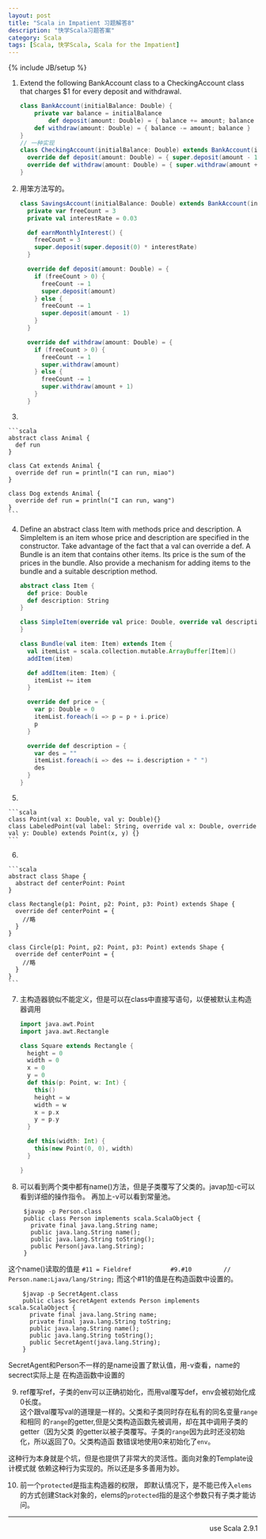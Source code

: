 ```yaml
---
layout: post
title: "Scala in Impatient 习题解答8"
description: "快学Scala习题答案"
category: Scala
tags: [Scala, 快学Scala, Scala for the Impatient]
---
```

{% include JB/setup %}

1. Extend the following BankAccount class to a CheckingAccount class that charges $1 for every deposit and withdrawal.

    ```scala
    class BankAccount(initialBalance: Double) {
        private var balance = initialBalance
            def deposit(amount: Double) = { balance += amount; balance }
        def withdraw(amount: Double) = { balance -= amount; balance }
    }
    // 一种实现
    class CheckingAccount(initialBalance: Double) extends BankAccount(initialBalance) {
      override def deposit(amount: Double) = { super.deposit(amount - 1) }
      override def withdraw(amount: Double) = { super.withdraw(amount + 1) }
    }
    ```
2. 用笨方法写的。

    ```scala
    class SavingsAccount(initialBalance: Double) extends BankAccount(initialBalance) {
      private var freeCount = 3
      private val interestRate = 0.03

      def earnMonthlyInterest() {
        freeCount = 3
        super.deposit(super.deposit(0) * interestRate)
      }

      override def deposit(amount: Double) = { 
        if (freeCount > 0) {
          freeCount -= 1
          super.deposit(amount)
        } else {
          freeCount -= 1
          super.deposit(amount - 1)
        }
      }

      override def withdraw(amount: Double) = {
        if (freeCount > 0) {
          freeCount -= 1
          super.withdraw(amount)
        } else {
          freeCount -= 1
          super.withdraw(amount + 1)
        }
      }
      ```
3. 

    ```scala
    abstract class Animal {
      def run
    }

    class Cat extends Animal {
      override def run = println("I can run, miao")
    }

    class Dog extends Animal {
      override def run = println("I can run, wang")
    }
    ```

4. Define an abstract class Item with methods price and description. A SimpleItem is an item whose price and description are specified in the constructor. Take advantage of the fact that a val can override a def. A Bundle is an item that contains other items. Its price is the sum of the prices in the bundle. Also provide a mechanism for adding items to the bundle and a suitable description method.

    ```scala
    abstract class Item {
      def price: Double
      def description: String
    }

    class SimpleItem(override val price: Double, override val description: String) extends Item {
    }

    class Bundle(val item: Item) extends Item {
      val itemList = scala.collection.mutable.ArrayBuffer[Item]()
      addItem(item)

      def addItem(item: Item) {
        itemList += item
      }

      override def price = {
        var p: Double = 0
        itemList.foreach(i => p = p + i.price) 
        p
      }

      override def description = {
        var des = ""
        itemList.foreach(i => des += i.description + " ")
        des
      }
    }
    ```
5. 

    ```scala
    class Point(val x: Double, val y: Double){}
    class LabeledPoint(val label: String, override val x: Double, override val y: Double) extends Point(x, y) {}
    ```

6. 

    ```scala
    abstract class Shape {
      abstract def centerPoint: Point
    }

    class Rectangle(p1: Point, p2: Point, p3: Point) extends Shape {
      override def centerPoint = {
        //略
      }
    }

    class Circle(p1: Point, p2: Point, p3: Point) extends Shape {
      override def centerPoint = {
        //略
      }
    }
    ```
7. 主构造器貌似不能定义，但是可以在class中直接写语句，以便被默认主构造器调用

    ```scala
    import java.awt.Point
    import java.awt.Rectangle

    class Square extends Rectangle {
      height = 0
      width = 0
      x = 0
      y = 0
      def this(p: Point, w: Int) {
        this()
        height = w
        width = w
        x = p.x
        y = p.y
      }

      def this(width: Int) {
        this(new Point(0, 0), width)
      }

    }
    ```

8. 可以看到两个类中都有name()方法，但是子类覆写了父类的。javap加-c可以看到详细的操作指令。 再加上-v可以看到常量池。

        $javap -p Person.class
        public class Person implements scala.ScalaObject {
          private final java.lang.String name;
          public java.lang.String name();
          public java.lang.String toString();
          public Person(java.lang.String);
        }

  这个name()读取的值是
  `#11 = Fieldref           #9.#10         // Person.name:Ljava/lang/String;`
  而这个#11的值是在构造函数中设置的。

        $javap -p SecretAgent.class
        public class SecretAgent extends Person implements scala.ScalaObject {
          private final java.lang.String name;
          private final java.lang.String toString;
          public java.lang.String name();
          public java.lang.String toString();
          public SecretAgent(java.lang.String);
        }

  SecretAgent和Person不一样的是name设置了默认值，用-v查看，name的secrect实际上是
  在构造函数中设置的

9. ref覆写ref，子类的env可以正确初始化，而用val覆写def，env会被初始化成0长度。  
  这个跟val覆写val的道理是一样的。父类和子类同时存在私有的同名变量`range`和相同
  的`range`的getter,但是父类构造函数先被调用，却在其中调用子类的getter（因为父类
  的getter以被子类覆写。子类的`range`因为此时还没初始化，所以返回了0。父类构造函
  数错误地使用0来初始化了`env`。

  这种行为本身就是个坑，但是也提供了非常大的灵活性。面向对象的Template设计模式就
  依赖这种行为实现的。所以还是多多善用为妙。

10. 前一个`protected`是指主构造器的权限， 即默认情况下，是不能已传入`elems`的方式创建Stack对象的，elems的`protected`指的是这个参数只有子类才能访问。

----
<div align="right">use Scala 2.9.1</div>
